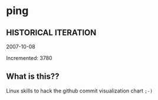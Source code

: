 # ping

## HISTORICAL ITERATION
2007-10-08

Incremented: 3780

## What is this?? 
Linux skills to hack the github commit visualization chart `;-)`
